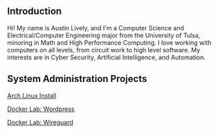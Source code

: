 ## Introduction

Hi! My name is Austin Lively, and I'm a Computer Science and Electrical/Computer Engineering major from the University of Tulsa, minoring in Math and High Performance Computing. I love working with computers on all levels, from circuit work to high level software. My interests are in Cyber Security, Artificial Intelligence, and Automation.

## System Administration Projects

[Arch Linux Install](./arch.md)

[Docker Lab: Wordpress](./docker.md)

[Docker Lab: Wireguard](./wireguard.md)
